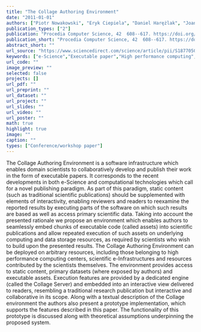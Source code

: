 ```yaml
---
title: "The Collage Authoring Environment"
date: "2011-01-01"
authors: ["Piotr Nowakowski", "Eryk Ciepiela", "Daniel Harężlak", "Joanna Kocot", "Marek Kasztelnik", "Tomasz Bartynski", "Jan Meizner", "Grzegorz Dyk", "Maciej Malawski"]
publication_types: ["2"]
publication: "Procedia Computer Science, 42  608--617. https://doi.org/10.1016/j.procs.2011.04.064"
publication_short: "Procedia Computer Science, 42  608--617. https://doi.org/10.1016/j.procs.2011.04.064"
abstract_short: ""
url_source: "https://www.sciencedirect.com/science/article/pii/S1877050911001220"
keywords: ["e-Science","Executable paper","High performance computing","Scientific publishing"]
url_code: ""
image_preview: ""
selected: false
projects: []
url_pdf: ""
url_preprint: ""
url_dataset: ""
url_project: ""
url_slides: ""
url_video: ""
url_poster: ""
math: true
highlight: true
image: ""
caption: ""
types: ["Conference/workshop paper"]
---
```

The Collage Authoring Environment is a software infrastructure which enables domain scientists to collaboratively develop and publish their work in the form of executable papers. It corresponds to the recent developments in both e-Science and computational technologies which call for a novel publishing paradigm. As part of this paradigm, static content (such as traditional scientific publications) should be supplemented with elements of interactivity, enabling reviewers and readers to reexamine the reported results by executing parts of the software on which such results are based as well as access primary scientific data. Taking into account the presented rationale we propose an environment which enables authors to seamlessly embed chunks of executable code (called assets) into scientific publications and allow repeated execution of such assets on underlying computing and data storage resources, as required by scientists who wish to build upon the presented results. The Collage Authoring Environment can be deployed on arbitrary resources, including those belonging to high performance computing centers, scientific e-Infrastructures and resources contributed by the scientists themselves. The environment provides access to static content, primary datasets (where exposed by authors) and executable assets. Execution features are provided by a dedicated engine (called the Collage Server) and embedded into an interactive view delivered to readers, resembling a traditional research publication but interactive and collaborative in its scope. Along with a textual description of the Collage environment the authors also present a prototype implementation, which supports the features described in this paper. The functionality of this prototype is discussed along with theoretical assumptions underpinning the proposed system.
